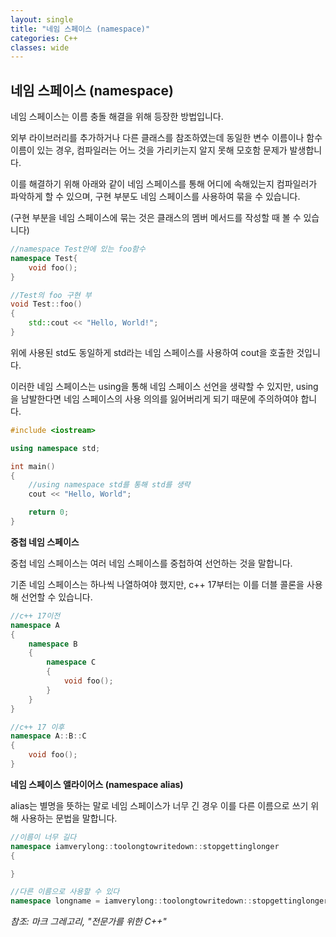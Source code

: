 ```yaml
---
layout: single
title: "네임 스페이스 (namespace)"
categories: C++
classes: wide
---
```


## 네임 스페이스 (namespace)

네임 스페이스는 이름 충돌 해결을 위해 등장한 방법입니다.

외부 라이브러리를 추가하거나 다른 클래스를 참조하였는데 동일한 변수 이름이나 함수 이름이 있는 경우, 컴파일러는 어느 것을 가리키는지 알지 못해 모호함 문제가 발생합니다.

이를 해결하기 위해 아래와 같이 네임 스페이스를 통해 어디에 속해있는지 컴파일러가 파악하게 할 수 있으며, 구현 부분도 네임 스페이스를 사용하여 묶을 수 있습니다.

(구현 부분을 네임 스페이스에 묶는 것은 클래스의 멤버 메서드를 작성할 때 볼 수 있습니다)

```cpp
//namespace Test안에 있는 foo함수
namespace Test{
	void foo();
}

//Test의 foo 구현 부
void Test::foo()
{
	std::cout << "Hello, World!";
}
```

위에 사용된 std도 동일하게 std라는 네임 스페이스를 사용하여 cout을 호출한 것입니다.

이러한 네임 스페이스는 using을 통해 네임 스페이스 선언을 생략할 수 있지만, using을 남발한다면 네임 스페이스의 사용 의의를 잃어버리게 되기 때문에 주의하여야 합니다.

```cpp
#include <iostream>

using namespace std;

int main()
{
	//using namespace std를 통해 std를 생략
	cout << "Hello, World";

	return 0;
}
```

**중첩 네임 스페이스**

중첩 네임 스페이스는 여러 네임 스페이스를 중첩하여 선언하는 것을 말합니다.

기존 네임 스페이스는 하나씩 나열하여야 했지만, c++ 17부터는 이를 더블 콜론을 사용해 선언할 수 있습니다.

```cpp
//c++ 17이전
namespace A
{
	namespace B
	{
		namespace C
		{
			void foo();
		}
	}
}

//c++ 17 이후
namespace A::B::C
{
	void foo();
}
```

**네임 스페이스 앨라이어스 (namespace alias)**

alias는 별명을 뜻하는 말로 네임 스페이스가 너무 긴 경우 이를 다른 이름으로 쓰기 위해 사용하는 문법을 말합니다.

```cpp
//이름이 너무 길다
namespace iamverylong::toolongtowritedown::stopgettinglonger
{

}

//다른 이름으로 사용할 수 있다
namespace longname = iamverylong::toolongtowritedown::stopgettinglonger;
```

*참조: 마크 그레고리, "전문가를 위한 C++"*
